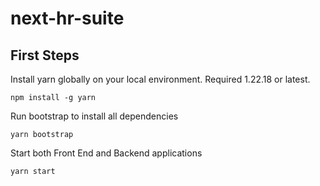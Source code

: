 # next-hr-suite

## First Steps

Install yarn globally on your local environment. Required 1.22.18 or latest.

```
npm install -g yarn
```

Run bootstrap to install all dependencies

```
yarn bootstrap
```

Start both Front End and Backend applications

```
yarn start
```
